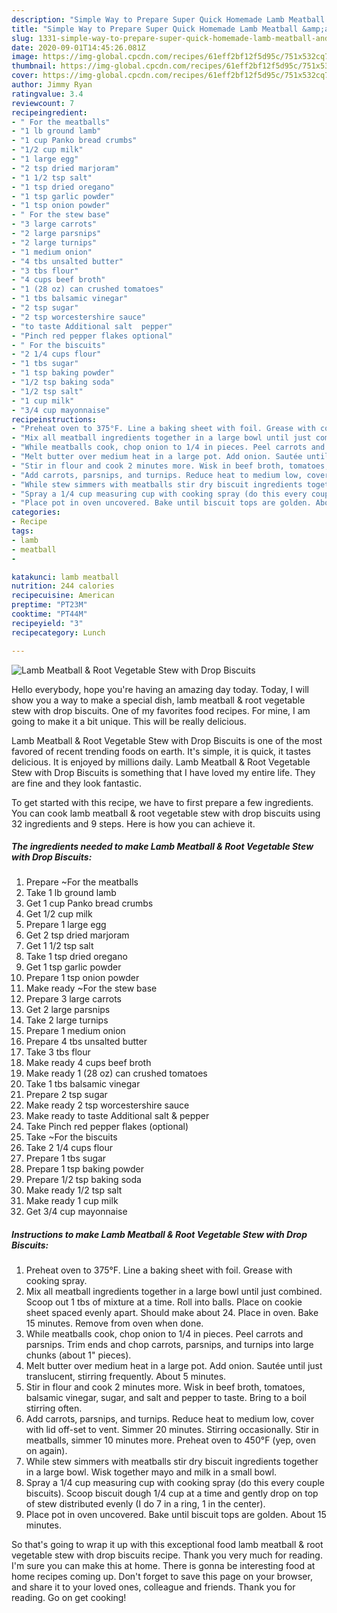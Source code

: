 ```yaml
---
description: "Simple Way to Prepare Super Quick Homemade Lamb Meatball &amp;amp; Root Vegetable Stew with Drop Biscuits"
title: "Simple Way to Prepare Super Quick Homemade Lamb Meatball &amp;amp; Root Vegetable Stew with Drop Biscuits"
slug: 1331-simple-way-to-prepare-super-quick-homemade-lamb-meatball-and-amp-root-vegetable-stew-with-drop-biscuits
date: 2020-09-01T14:45:26.081Z
image: https://img-global.cpcdn.com/recipes/61eff2bf12f5d95c/751x532cq70/lamb-meatball-root-vegetable-stew-with-drop-biscuits-recipe-main-photo.jpg
thumbnail: https://img-global.cpcdn.com/recipes/61eff2bf12f5d95c/751x532cq70/lamb-meatball-root-vegetable-stew-with-drop-biscuits-recipe-main-photo.jpg
cover: https://img-global.cpcdn.com/recipes/61eff2bf12f5d95c/751x532cq70/lamb-meatball-root-vegetable-stew-with-drop-biscuits-recipe-main-photo.jpg
author: Jimmy Ryan
ratingvalue: 3.4
reviewcount: 7
recipeingredient:
- " For the meatballs"
- "1 lb ground lamb"
- "1 cup Panko bread crumbs"
- "1/2 cup milk"
- "1 large egg"
- "2 tsp dried marjoram"
- "1 1/2 tsp salt"
- "1 tsp dried oregano"
- "1 tsp garlic powder"
- "1 tsp onion powder"
- " For the stew base"
- "3 large carrots"
- "2 large parsnips"
- "2 large turnips"
- "1 medium onion"
- "4 tbs unsalted butter"
- "3 tbs flour"
- "4 cups beef broth"
- "1 (28 oz) can crushed tomatoes"
- "1 tbs balsamic vinegar"
- "2 tsp sugar"
- "2 tsp worcestershire sauce"
- "to taste Additional salt  pepper"
- "Pinch red pepper flakes optional"
- " For the biscuits"
- "2 1/4 cups flour"
- "1 tbs sugar"
- "1 tsp baking powder"
- "1/2 tsp baking soda"
- "1/2 tsp salt"
- "1 cup milk"
- "3/4 cup mayonnaise"
recipeinstructions:
- "Preheat oven to 375°F. Line a baking sheet with foil. Grease with cooking spray."
- "Mix all meatball ingredients together in a large bowl until just combined. Scoop out 1 tbs of mixture at a time. Roll into balls. Place on cookie sheet spaced evenly apart. Should make about 24. Place in oven. Bake 15 minutes. Remove from oven when done."
- "While meatballs cook, chop onion to 1/4 in pieces. Peel carrots and parsnips. Trim ends and chop carrots, parsnips, and turnips into large chunks (about 1&#34; pieces)."
- "Melt butter over medium heat in a large pot. Add onion. Sautée until just translucent, stirring frequently. About 5 minutes."
- "Stir in flour and cook 2 minutes more. Wisk in beef broth, tomatoes, balsamic vinegar, sugar, and salt and pepper to taste. Bring to a boil stirring often."
- "Add carrots, parsnips, and turnips. Reduce heat to medium low, cover with lid off-set to vent. Simmer 20 minutes. Stirring occasionally. Stir in meatballs, simmer 10 minutes more. Preheat oven to 450°F (yep, oven on again)."
- "While stew simmers with meatballs stir dry biscuit ingredients together in a large bowl. Wisk together mayo and milk in a small bowl."
- "Spray a 1/4 cup measuring cup with cooking spray (do this every couple biscuits). Scoop biscuit dough 1/4 cup at a time and gently drop on top of stew distributed evenly (I do 7 in a ring, 1 in the center)."
- "Place pot in oven uncovered. Bake until biscuit tops are golden. About 15 minutes."
categories:
- Recipe
tags:
- lamb
- meatball
- 

katakunci: lamb meatball  
nutrition: 244 calories
recipecuisine: American
preptime: "PT23M"
cooktime: "PT44M"
recipeyield: "3"
recipecategory: Lunch

---
```



![Lamb Meatball &amp; Root Vegetable Stew with Drop Biscuits](https://img-global.cpcdn.com/recipes/61eff2bf12f5d95c/751x532cq70/lamb-meatball-root-vegetable-stew-with-drop-biscuits-recipe-main-photo.jpg)

Hello everybody, hope you're having an amazing day today. Today, I will show you a way to make a special dish, lamb meatball &amp; root vegetable stew with drop biscuits. One of my favorites food recipes. For mine, I am going to make it a bit unique. This will be really delicious.



Lamb Meatball &amp; Root Vegetable Stew with Drop Biscuits is one of the most favored of recent trending foods on earth. It's simple, it is quick, it tastes delicious. It is enjoyed by millions daily. Lamb Meatball &amp; Root Vegetable Stew with Drop Biscuits is something that I have loved my entire life. They are fine and they look fantastic.


To get started with this recipe, we have to first prepare a few ingredients. You can cook lamb meatball &amp; root vegetable stew with drop biscuits using 32 ingredients and 9 steps. Here is how you can achieve it.

<!--inarticleads1-->

##### The ingredients needed to make Lamb Meatball &amp; Root Vegetable Stew with Drop Biscuits:

1. Prepare  ~For the meatballs
1. Take 1 lb ground lamb
1. Get 1 cup Panko bread crumbs
1. Get 1/2 cup milk
1. Prepare 1 large egg
1. Get 2 tsp dried marjoram
1. Get 1 1/2 tsp salt
1. Take 1 tsp dried oregano
1. Get 1 tsp garlic powder
1. Prepare 1 tsp onion powder
1. Make ready  ~For the stew base
1. Prepare 3 large carrots
1. Get 2 large parsnips
1. Take 2 large turnips
1. Prepare 1 medium onion
1. Prepare 4 tbs unsalted butter
1. Take 3 tbs flour
1. Make ready 4 cups beef broth
1. Make ready 1 (28 oz) can crushed tomatoes
1. Take 1 tbs balsamic vinegar
1. Prepare 2 tsp sugar
1. Make ready 2 tsp worcestershire sauce
1. Make ready to taste Additional salt &amp; pepper
1. Take Pinch red pepper flakes (optional)
1. Take  ~For the biscuits
1. Take 2 1/4 cups flour
1. Prepare 1 tbs sugar
1. Prepare 1 tsp baking powder
1. Prepare 1/2 tsp baking soda
1. Make ready 1/2 tsp salt
1. Make ready 1 cup milk
1. Get 3/4 cup mayonnaise




<!--inarticleads2-->

##### Instructions to make Lamb Meatball &amp; Root Vegetable Stew with Drop Biscuits:

1. Preheat oven to 375°F. Line a baking sheet with foil. Grease with cooking spray.
1. Mix all meatball ingredients together in a large bowl until just combined. Scoop out 1 tbs of mixture at a time. Roll into balls. Place on cookie sheet spaced evenly apart. Should make about 24. Place in oven. Bake 15 minutes. Remove from oven when done.
1. While meatballs cook, chop onion to 1/4 in pieces. Peel carrots and parsnips. Trim ends and chop carrots, parsnips, and turnips into large chunks (about 1&#34; pieces).
1. Melt butter over medium heat in a large pot. Add onion. Sautée until just translucent, stirring frequently. About 5 minutes.
1. Stir in flour and cook 2 minutes more. Wisk in beef broth, tomatoes, balsamic vinegar, sugar, and salt and pepper to taste. Bring to a boil stirring often.
1. Add carrots, parsnips, and turnips. Reduce heat to medium low, cover with lid off-set to vent. Simmer 20 minutes. Stirring occasionally. Stir in meatballs, simmer 10 minutes more. Preheat oven to 450°F (yep, oven on again).
1. While stew simmers with meatballs stir dry biscuit ingredients together in a large bowl. Wisk together mayo and milk in a small bowl.
1. Spray a 1/4 cup measuring cup with cooking spray (do this every couple biscuits). Scoop biscuit dough 1/4 cup at a time and gently drop on top of stew distributed evenly (I do 7 in a ring, 1 in the center).
1. Place pot in oven uncovered. Bake until biscuit tops are golden. About 15 minutes.




So that's going to wrap it up with this exceptional food lamb meatball &amp; root vegetable stew with drop biscuits recipe. Thank you very much for reading. I'm sure you can make this at home. There is gonna be interesting food at home recipes coming up. Don't forget to save this page on your browser, and share it to your loved ones, colleague and friends. Thank you for reading. Go on get cooking!
